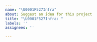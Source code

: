 ```yaml
---
name: "\U0001F527Infra"
about: Suggest an idea for this project
title: "\U0001F527Infra: "
labels: ''
assignees: ''

---
```



